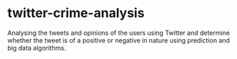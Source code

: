 # twitter-crime-analysis
Analysing the tweets and opinions of the users using Twitter and determine whether the tweet is of a positive or negative in nature using prediction and big data algorithms.
